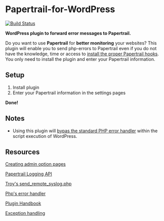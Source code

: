 # Papertrail-for-WordPress

[![Build Status](https://travis-ci.org/nielsschroyen/Papertrail-for-WordPress.svg?branch=master)](https://travis-ci.org/nielsschroyen/Papertrail-for-WordPress)

**WordPress plugin to forward error messages to Papertrail.**

Do you want to use **Papertrail** for **better monitoring** your websites? This plugin will enable you to send php-errors to Papertrail even if you do not have the knowledge, time or access to [install the proper Papertrail hooks](http://help.papertrailapp.com/kb/configuration/configuring-centralized-logging-from-php-apps/). You only need to install the plugin and enter your Papertrail information.

## Setup
 1. Install plugin
 2. Enter your Papertrail information in the settings pages

**Done!**

## Notes
- Using this plugin will [bypas the standard PHP error handler](http://php.net/manual/en/function.set-error-handler.php) within the script execution of WordPress.  

## Resources
[Creating admin option pages](https://codex.wordpress.org/Creating_Options_Pages)

[Papertrail Logging API](https://github.com/sc0ttkclark/papertrail)

[Troy's send_remote_syslog.php](https://gist.github.com/troy/2220679)

[Php's error handler](http://php.net/manual/en/function.set-error-handler.php)

[Plugin Handbook](https://developer.wordpress.org/plugins)

[Exception handling](https://stackoverflow.com/questions/5551668/what-are-the-best-practices-for-catching-and-re-throwing-exceptions)
